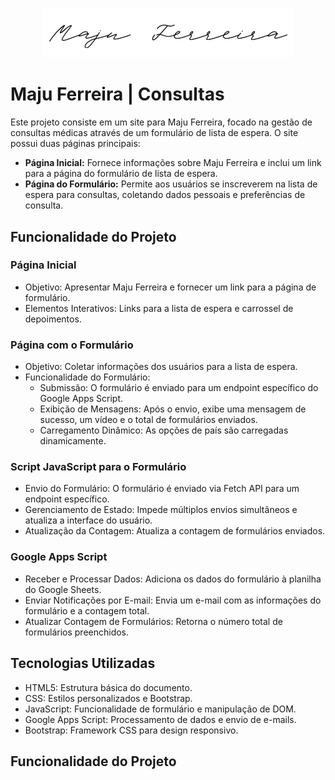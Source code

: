 <p align="center"><a href="https://majuferreira.com" target="_blank" rel="noopener noreferrer"><img src="https://github.com/MauricioCavalcante/ProjectMJF/blob/main/imagens/readme-image.png" width="400" alt="Maju Logo"></a></p>

# Maju Ferreira | Consultas

Este projeto consiste em um site para Maju Ferreira, focado na gestão de consultas médicas através de um formulário de lista de espera. O site possui duas páginas principais:

- **Página Inicial:** Fornece informações sobre Maju Ferreira e inclui um link para a página do formulário de lista de espera.
- **Página do Formulário:** Permite aos usuários se inscreverem na lista de espera para consultas, coletando dados pessoais e preferências de consulta.

## Funcionalidade do Projeto

### Página Inicial

- Objetivo: Apresentar Maju Ferreira e fornecer um link para a página de formulário.
- Elementos Interativos: Links para a lista de espera e carrossel de depoimentos.

### Página com o Formulário

- Objetivo: Coletar informações dos usuários para a lista de espera.
- Funcionalidade do Formulário:
  - Submissão: O formulário é enviado para um endpoint específico do Google Apps Script.
  - Exibição de Mensagens: Após o envio, exibe uma mensagem de sucesso, um vídeo e o total de formulários enviados.
  - Carregamento Dinâmico: As opções de país são carregadas dinamicamente.

### Script JavaScript para o Formulário

- Envio do Formulário: O formulário é enviado via Fetch API para um endpoint específico.
- Gerenciamento de Estado: Impede múltiplos envios simultâneos e atualiza a interface do usuário.
- Atualização da Contagem: Atualiza a contagem de formulários enviados.

### Google Apps Script

- Receber e Processar Dados: Adiciona os dados do formulário à planilha do Google Sheets.
- Enviar Notificações por E-mail: Envia um e-mail com as informações do formulário e a contagem total.
- Atualizar Contagem de Formulários: Retorna o número total de formulários preenchidos.

## Tecnologias Utilizadas

- HTML5: Estrutura básica do documento.
- CSS: Estilos personalizados e Bootstrap.
- JavaScript: Funcionalidade de formulário e manipulação de DOM.
- Google Apps Script: Processamento de dados e envio de e-mails.
- Bootstrap: Framework CSS para design responsivo.

## Funcionalidade do Projeto

